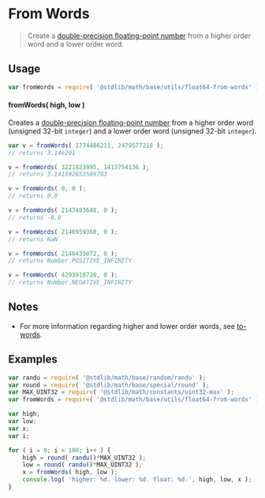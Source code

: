 From Words
===

> Create a [double-precision floating-point number][ieee754] from a higher order word and a lower order word.


<section class="usage">

## Usage

``` javascript
var fromWords = require( '@stdlib/math/base/utils/float64-from-words' );
```

#### fromWords( high, low )

Creates a [double-precision floating-point number][ieee754] from a higher order word (unsigned 32-bit `integer`) and a lower order word (unsigned 32-bit `integer`).

``` javascript
var v = fromWords( 1774486211, 2479577218 );
// returns 3.14e201

v = fromWords( 3221823995, 1413754136 );
// returns 3.141592653589793

v = fromWords( 0, 0 );
// returns 0.0

v = fromWords( 2147483648, 0 );
// returns -0.0

v = fromWords( 2146959360, 0 );
// returns NaN

v = fromWords( 2146435072, 0 );
// returns Number.POSITIVE_INFINITY

v = fromWords( 4293918720, 0 );
// returns Number.NEGATIVE_INFINITY
```

<!-- </usage> -->


<section class="notes">

## Notes

* For more information regarding higher and lower order words, see [to-words][to-words].

<!-- </notes> -->


<section class="examples">

## Examples

``` javascript
var randu = require( '@stdlib/math/base/random/randu' );
var round = require( '@stdlib/math/base/special/round' );
var MAX_UINT32 = require( '@stdlib/math/constants/uint32-max' );
var fromWords = require( '@stdlib/math/base/utils/float64-from-words' );

var high;
var low;
var x;
var i;

for ( i = 0; i < 100; i++ ) {
    high = round( randu()*MAX_UINT32 );
    low = round( randu()*MAX_UINT32 );
    x = fromWords( high, low );
    console.log( 'higher: %d. lower: %d. float: %d.', high, low, x );
}
```

<!-- </examples> -->


<section class="links">

[ieee754]: https://en.wikipedia.org/wiki/IEEE_754-1985

<!-- FIXME: link -->

[to-words]: https://github.com/math-io/float64-to-words

<!-- </links> -->
